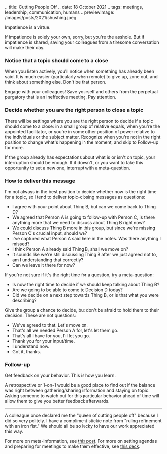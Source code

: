 .. title: Cutting People Off
.. date: 18 October 2021
.. tags: meetings, leadership, communication, humans
.. previewimage: /images/posts/2021/shushing.jpeg

Impatience is a virtue. 

If impatience is solely your own, sorry, but you're the asshole. But if impatience is shared, saving your colleagues from a tiresome conversation will make their day. 

### Notice that a topic should come to a close

When you listen actively, you'll notice when something has already been said. It is much easier (particularly when remote) to give up, zone out, and think about something else. Don't be that person.

Engage with your colleagues! Save yourself and others from the perpetual purgatory that is an ineffective meeting. Pay attention. 

### Decide whether you are the right person to close a topic

There will be settings where you are the right person to decide if a topic should come to a close: in a small group of relative equals, when you're the appointed facilitator, or you're in some other position of power relative to the individuals or the subject matter. Recognize when you're not in the right position to change what's happening in the moment, and skip to Follow-up for more.

If the group already has expectations about what is or isn't on topic, your interruption should be enough. If it doesn't, or you want to take this opportunity to set a new one, interrupt with a meta-question. 

### How to deliver this message

I'm not always in the best position to decide whether now is the right time for a topic, so I tend to deliver topic-closing messages as questions:

- I agree with your point about Thing B, but can we come back to Thing D?
- We agreed that Person A is going to follow-up with Person C, is there anything more that we need to discuss about Thing B right now?
- We could discuss Thing B more in this group, but since we're missing Person C's crucial input, should we?
- I've captured what Person A said here in the notes. Was there anything I missed?
- I think Person A already said Thing B, shall we move on?
- It sounds like we're still discussing Thing B after we just agreed not to, am I understanding that correctly?
- Can we leave it there for now?

If you're not sure if it's the right time for a question, try a meta-question:
- Is now the right time to decide if we should keep talking about Thing B?
- Are we going to be able to come to Decision D today?
- Did we decide on a next step towards Thing B, or is that what you were describing?

Give the group a chance to decide, but don't be afraid to hold them to their decision. These are not questions:
 
- We've agreed to that. Let's move on.
- That's all we needed Person A for, let's let them go.
- That's all I have for you, I'll let you go.
- Thank you for your input/time. 
- I understand now.
- Got it, thanks.

### Follow-up

Get feedback on your behavior. This is how you learn.

A retrospective or 1-on-1 would be a good place to find out if the balance was right between gathering/sharing information and staying on topic. Asking someone to watch out for this particular behavior ahead of time will allow them to give you better feedback afterwards. 

--- 

A colleague once declared me the "queen of cutting people off" because I did so very politely. I have a compliment stickie note from "ruling refinement with an iron fist." We should all be so lucky to have our work appreciated this way.

For more on meta-information, see [this post](https://elizabethzagroba.com/posts/2021/delivering_information_vs_delivering_meta_information/). For more on setting agendas and preparing for meetings to make them effective, see [this deck](https://j19sch.github.io/slides/atd2020-making-meetings-work.html).
